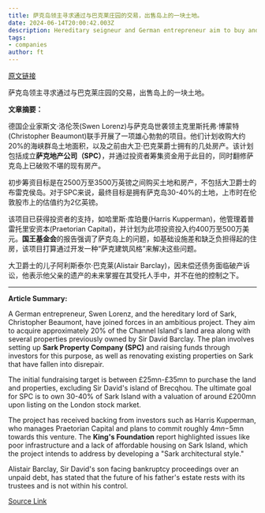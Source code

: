 ```yaml
---
title: 萨克岛领主寻求通过与巴克莱庄园的交易，出售岛上的一块土地。
date: 2024-06-14T20:00:42.003Z
description: Hereditary seigneur and German entrepreneur aim to buy and list 20% of the Channel Island along with properties
tags: 
- companies
author: ft
---
```


[原文链接](https://ft.com/content/6a3410a0-6522-4be7-9596-a2bd78cd736e)

萨克岛领主寻求通过与巴克莱庄园的交易，出售岛上的一块土地。

**文章摘要：**

德国企业家斯文·洛伦茨(Swen Lorenz)与萨克岛世袭领主克里斯托弗·博蒙特(Christopher Beaumont)联手开展了一项雄心勃勃的项目。他们计划收购大约20%的海峡群岛土地面积，以及之前由大卫·巴克莱爵士拥有的几处房产。该计划包括成立**萨克地产公司（SPC）**，并通过投资者筹集资金用于此目的，同时翻修萨克岛上已破败不堪的现有房产。

初步筹资目标是在2500万至3500万英镑之间购买土地和房产，不包括大卫爵士的布雷克侯岛。对于SPC来说，最终目标是拥有萨克岛30-40%的土地，上市时在伦敦股市上的估值约为2亿英镑。

该项目已获得投资者的支持，如哈里斯·库珀曼(Harris Kupperman)，他管理着普雷托里安资本(Praetorian Capital)，并计划为此项投资投入约400万至500万美元。**国王基金会**的报告强调了萨克岛上的问题，如基础设施差和缺乏负担得起的住房，该项目打算通过开发一种“萨克建筑风格”来解决这些问题。

大卫爵士的儿子阿利斯泰尔·巴克莱(Alistair Barclay)，因未偿还债务面临破产诉讼，他表示他父亲的遗产的未来掌握在其受托人手中，并不在他的控制之下。

---

 **Article Summary:**  

A German entrepreneur, Swen Lorenz, and the hereditary lord of Sark, Christopher Beaumont, have joined forces in an ambitious project. They aim to acquire approximately 20% of the Channel Island's land area along with several properties previously owned by Sir David Barclay. The plan involves setting up **Sark Property Company (SPC)** and raising funds through investors for this purpose, as well as renovating existing properties on Sark that have fallen into disrepair.

The initial fundraising target is between £25mn-£35mn to purchase the land and properties, excluding Sir David's island of Brecqhou. The ultimate goal for SPC is to own 30-40% of Sark Island with a valuation of around £200mn upon listing on the London stock market.

The project has received backing from investors such as Harris Kupperman, who manages Praetorian Capital and plans to commit roughly $4mn-$5mn towards this venture. The **King's Foundation** report highlighted issues like poor infrastructure and a lack of affordable housing on Sark Island, which the project intends to address by developing a "Sark architectural style."

Alistair Barclay, Sir David's son facing bankruptcy proceedings over an unpaid debt, has stated that the future of his father's estate rests with its trustees and is not within his control.

[Source Link](https://ft.com/content/6a3410a0-6522-4be7-9596-a2bd78cd736e)

